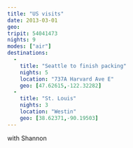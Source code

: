 ```yaml
---
title: "US visits"
date: 2013-03-01
geo: 
tripit: 54041473
nights: 9
modes: ["air"]
destinations:
  -
    title: "Seattle to finish packing"
    nights: 5
    location: "737A Harvard Ave E"
    geo: [47.62615,-122.32282]
  -
    title: "St. Louis"
    nights: 3
    location: "Westin"
    geo: [38.62371,-90.19503]
---
```


with Shannon
